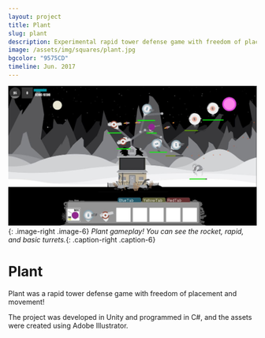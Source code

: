 ```yaml
---
layout: project
title: Plant
slug: plant
description: Experimental rapid tower defense game with freedom of placement and movement.
image: /assets/img/squares/plant.jpg
bgcolor: "9575CD"
timeline: Jun. 2017
---
```


![Plant](/assets/img/plant1-min.jpg){: .image-right .image-6}
*Plant gameplay! You can see the rocket, rapid, and basic turrets.*{: .caption-right .caption-6}

# Plant

Plant was a rapid tower defense game with freedom of placement and movement!  

The project was developed in Unity and programmed in C#, and the assets were created using Adobe Illustrator.  
<br>